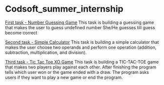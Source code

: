 # Codsoft_summer_internship
[First task - Number Guessing Game](https://github.com/SarahAbelatty/Codsoft_summer_internship/blob/main/Guessing_nummber.cpp)
This task is building a guessing game that makes the user to guess undefined number She/He guesses till guess become correct

[Second task - Simple Calculator](https://github.com/SarahAbelatty/Codsoft_summer_internship/blob/main/simple_calculator.cpp)
This task is building a simple calculator that makes the user choose two operands and perform one operation (addition, subtraction, multiplication, and division).

[Third task - Tic Tac Toe XO Game](https://github.com/SarahAbelatty/Codsoft_summer_internship/blob/main/xo_game.cpp)
This task is building a TIC-TAC-TOE game that makes two players play against each other. After finishing the program tells which user won or the game ended with a draw.
The program asks users if they want to play a new game or end the program.

